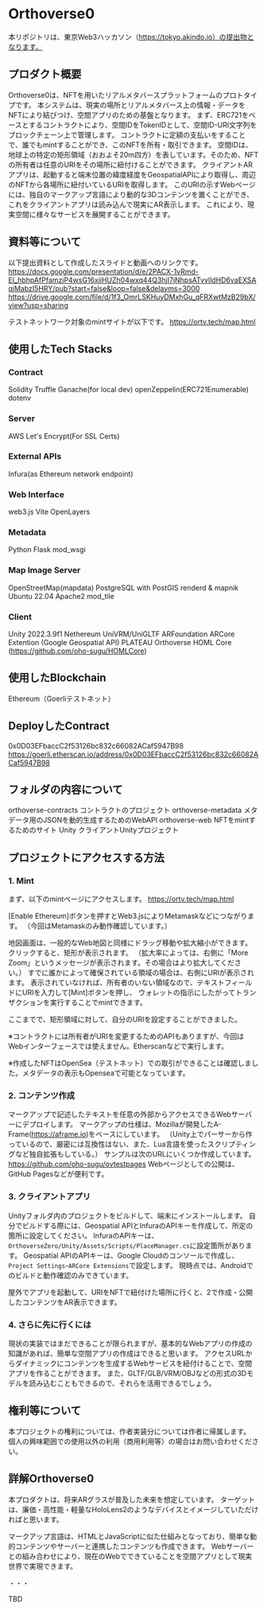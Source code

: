 # Orthoverse0

本リポジトリは、東京Web3ハッカソン（https://tokyo.akindo.io）の提出物となります。

## プロダクト概要

Orthoverse0は、NFTを用いたリアルメタバースプラットフォームのプロトタイプです。
本システムは、現実の場所とリアルメタバース上の情報・データをNFTにより結びつけ、空間アプリのための基盤となります。
まず、ERC721をベースとするコントラクトにより、空間IDをTokenIDとして、空間ID-URI文字列をブロックチェーン上で管理します。
コントラクトに定額の支払いをすることで、誰でもmintすることができ、このNFTを所有・取引できます。
空間IDは、地球上の特定の矩形領域（おおよそ20m四方）を表しています。そのため、NFTの所有者は任意のURIをその場所に紐付けることができます。
クライアントARアプリは、起動すると端末位置の緯度経度をGeospatialAPIにより取得し、周辺のNFTから各場所に紐付いているURIを取得します。
このURIの示すWebページには、独自のマークアップ言語により動的な3Dコンテンツを置くことができ、これをクライアントアプリは読み込んで現実にAR表示します。
これにより、現実空間に様々なサービスを展開することができます。

## 資料等について

以下提出資料として作成したスライドと動画へのリンクです。
https://docs.google.com/presentation/d/e/2PACX-1vRmd-El_hbhpAfPfamzjP4wsG16xjiHUZh04wxq44Q3hjI7jNhpsATvvlldHD6vaEXSAqjMabzI5HRY/pub?start=false&loop=false&delayms=3000
https://drive.google.com/file/d/1f3_OmrLSKHuyDMxhGu_qFRXwtMzB29bX/view?usp=sharing

テストネットワーク対象のmintサイトが以下です。
https://ortv.tech/map.html


## 使用したTech Stacks

### Contract

Solidity
Truffle
Ganache(for local dev)
openZeppelin(ERC721Enumerable)
dotenv

### Server

AWS
Let's Encrypt(For SSL Certs)

### External APIs

Infura(as Ethereum network endpoint)

### Web Interface

web3.js
Vite
OpenLayers

### Metadata

Python
Flask
mod_wsgi

### Map Image Server

OpenStreetMap(mapdata)
PostgreSQL with PostGIS
renderd & mapnik
Ubuntu 22.04
Apache2
mod_tile

### Client

Unity 2022.3.9f1
Nethereum
UniVRM/UniGLTF
ARFoundation
ARCore Extention (Google Geospatial API)
PLATEAU
Orthoverse HOML Core (https://github.com/oho-sugu/HOMLCore)

## 使用したBlockchain

Ethereum（Goerliテストネット）

## DeployしたContract

0x0D03EFbaccC2f53126bc832c66082ACaf5947B98
https://goerli.etherscan.io/address/0x0D03EFbaccC2f53126bc832c66082ACaf5947B98

## フォルダの内容について

orthoverse-contracts コントラクトのプロジェクト
orthoverse-metadata メタデータ用のJSONを動的生成するためのWebAPI
orthoverse-web NFTをmintするためのサイト
Unity クライアントUnityプロジェクト

## プロジェクトにアクセスする方法

### 1. Mint

まず、以下のmintページにアクセスします。
https://ortv.tech/map.html

[Enable Ethereum]ボタンを押すとWeb3.jsによりMetamaskなどにつながります。
（今回はMetamaskのみ動作確認しています。）

地図画面は、一般的なWeb地図と同様にドラッグ移動や拡大縮小ができます。
クリックすると、矩形が表示されます。
（拡大率によっては、右側に「More Zoom」というメッセージが表示されます。その場合はより拡大してください。）
すでに誰かによって確保されている領域の場合は、右側にURIが表示されます。
表示されていなければ、所有者のいない領域なので、テキストフィールドにURIを入力して[Mint]ボタンを押し、
ウォレットの指示にしたがってトランザクションを実行することでmintできます。

ここまでで、矩形領域に対して、自分のURIを設定することができました。

※コントラクトには所有者がURIを変更するためのAPIもありますが、今回はWebインターフェースでは使えません。Etherscanなどで実行します。

※作成したNFTはOpenSea（テストネット）での取引ができることは確認しました。メタデータの表示もOpenseaで可能となっています。

### 2. コンテンツ作成

マークアップで記述したテキストを任意の外部からアクセスできるWebサーバーにデプロイします。
マークアップの仕様は、Mozillaが開発したA-Frame(https://aframe.io)をベースにしています。
（Unity上でパーサーから作っているので、厳密には互換性はない、また、Lua言語を使ったスクリプティングなど独自拡張もしている。）
サンプルは次のURLにいくつか作成しています。https://github.com/oho-sugu/ovtestpages
Webページとしての公開は、GitHub Pagesなどが便利です。

### 3. クライアントアプリ

Unityフォルダ内のプロジェクトをビルドして、端末にインストールします。
自分でビルドする際には、Geospatial APIとInfuraのAPIキーを作成して、所定の箇所に設定してください。
InfuraのAPIキーは、`OrthoverseZero/Unity/Assets/Scripts/PlaceManager.cs`に設定箇所があります。
Geospatial APIのAPIキーは、Google Cloudのコンソールで作成し、`Project Settings`-`ARCore Extensions`で設定します。
現時点では、Androidでのビルドと動作確認のみできています。

屋外でアプリを起動して、URIをNFTで紐付けた場所に行くと、2で作成・公開したコンテンツをAR表示できます。

### 4. さらに先に行くには

現状の実装ではまだできることが限られますが、基本的なWebアプリの作成の知識があれば、簡単な空間アプリの作成はできると思います。
アクセスURLからダイナミックにコンテンツを生成するWebサービスを紐付けることで、空間アプリを作ることができます。
また、GLTF/GLB/VRM/OBJなどの形式の3Dモデルを読み込むこともできるので、それらを活用できるでしょう。

## 権利等について

本プロジェクトの権利については、作者実装分については作者に帰属します。
個人の興味範囲での使用以外の利用（商用利用等）の場合はお問い合わせください。

## 詳解Orthoverse0

本プロダクトは、将来ARグラスが普及した未来を想定しています。
ターゲットは、廉価・高性能・軽量なHoloLens2のようなデバイスとイメージしていただければと思います。

マークアップ言語は、HTMLとJavaScriptに似た仕組みとなっており、簡単な動的コンテンツやサーバーと連携したコンテンツも作成できます。
Webサーバーとの組み合わせにより、現在のWebでできていることを空間アプリとして現実世界で実現できます。

・・・

TBD

